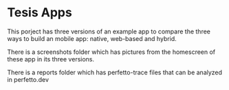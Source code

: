 # Tesis Apps

This porject has three versions of an example app to compare the three ways to build an mobile app: native, web-based and hybrid. 

There is a screenshots folder which has pictures from the homescreen of these app in its three versions.

There is a reports folder which has perfetto-trace files that can be analyzed in perfetto.dev
